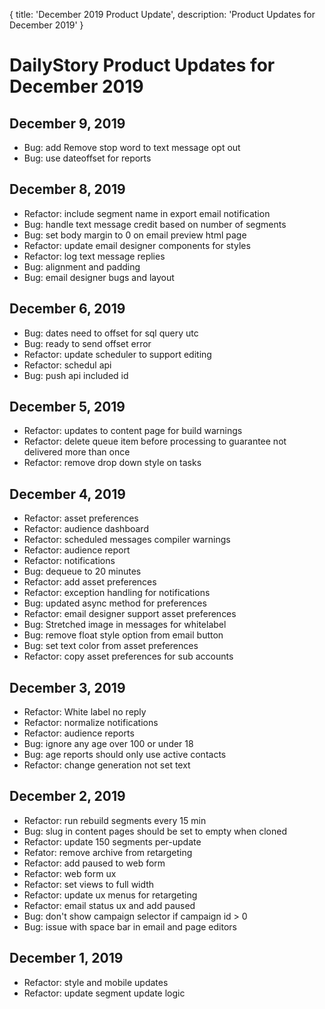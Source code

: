 {
	title: 'December 2019 Product Update',
	description: 'Product Updates for December 2019'
}
# DailyStory Product Updates for December 2019
## December 9, 2019
* Bug: add Remove stop word to text message opt out
* Bug: use dateoffset for reports

## December 8, 2019
* Refactor: include segment name in export email notification
* Bug: handle text message credit based on number of segments
* Bug: set body margin to 0 on email preview html page
* Refactor: update email designer components for styles
* Refactor: log text message replies
* Bug: alignment and padding
* Bug: email designer bugs and layout

## December 6, 2019
* Bug: dates need to offset for sql query utc
* Bug: ready to send offset error
* Refactor: update scheduler to support editing
* Refactor: schedul api 
* Bug: push api included id

## December 5, 2019
* Refactor: updates to content page for build warnings
* Refactor: delete queue item before processing to guarantee not delivered more than once
* Refactor: remove drop down style on tasks

## December 4, 2019
* Refactor: asset preferences
* Refactor: audience dashboard
* Refactor: scheduled messages compiler warnings
* Refactor: audience report
* Refactor: notifications
* Bug: dequeue to 20 minutes
* Refactor: add asset preferences
* Refactor: exception handling for notifications
* Bug: updated async method for preferences
* Refactor: email designer support asset preferences
* Bug: Stretched image in messages for whitelabel
* Bug: remove float style option from email button
* Bug: set text color from asset preferences
* Refactor: copy asset preferences for sub accounts

## December 3, 2019
* Refactor: White label no reply
* Refactor: normalize notifications
* Refactor: audience reports
* Bug: ignore any age over 100 or under 18
* Bug: age reports should only use active contacts
* Refactor: change generation not set text

## December 2, 2019
* Refactor: run rebuild segments every 15 min
* Bug: slug in content pages should be set to empty when cloned
* Refactor: update 150 segments per-update
* Refator: remove archive from retargeting
* Refactor: add paused to web form
* Refactor: web form ux
* Refactor: set views to full width
* Refactor: update ux menus for retargeting
* Refactor: email status ux and add paused
* Bug: don't show campaign selector if campaign id > 0
* Bug: issue with space bar in email and page editors

## December 1, 2019
* Refactor: style and mobile updates
* Refactor: update segment update logic